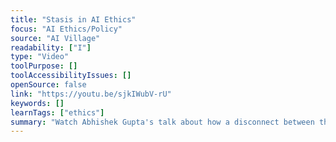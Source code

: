```yaml
---
title: "Stasis in AI Ethics"
focus: "AI Ethics/Policy"
source: "AI Village"
readability: ["I"]
type: "Video"
toolPurpose: []
toolAccessibilityIssues: []
openSource: false
link: "https://youtu.be/sjkIWubV-rU"
keywords: []
learnTags: ["ethics"]
summary: "Watch Abhishek Gupta's talk about how a disconnect between the theoretical advances in solving AI ethics challenges and their practical implementation has led to a stasis in AI ethics "
---
```


